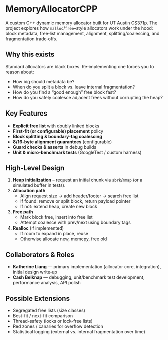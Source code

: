 # MemoryAllocatorCPP

A custom C++ dynamic memory allocator built for UT Austin CS371p. The project explores how `malloc`/`free`–style allocators work under the hood: block metadata, free‑list management, alignment, splitting/coalescing, and fragmentation trade‑offs.

## Why this exists

Standard allocators are black boxes. Re‑implementing one forces you to reason about:

- How big should metadata be?  
- When do you split a block vs. leave internal fragmentation?  
- How do you find a “good enough” free block fast?  
- How do you safely coalesce adjacent frees without corrupting the heap?

## Key Features

- **Explicit free list** with doubly linked blocks  
- **First-fit (or configurable) placement** policy  
- **Block splitting & boundary-tag coalescing**  
- **8/16‑byte alignment guarantees** (configurable)  
- **Guard checks & asserts** in debug builds  
- **Unit & micro-benchmark tests** (GoogleTest / custom harness)

## High-Level Design

1. **Heap initialization** – request an initial chunk via `sbrk`/`mmap` (or a simulated buffer in tests).  
2. **Allocation path**  
   - Align request size → add header/footer → search free list  
   - If found: remove or split block, return payload pointer  
   - If not: extend heap, create new block  
3. **Free path**  
   - Mark block free, insert into free list  
   - Attempt coalesce with prev/next using boundary tags  
4. **Realloc** (if implemented)  
   - If room to expand in place, reuse  
   - Otherwise allocate new, memcpy, free old


## Collaborators & Roles

- **Katherine Liang** — primary implementation (allocator core, integration), initial design write‑up  
- **Cash Belknap** — debugging, unit/benchmark test development, performance analysis, API polish

## Possible Extensions

- Segregated free lists (size classes)  
- Best-fit / next-fit comparison  
- Thread-safety (locks or lock-free lists)  
- Red zones / canaries for overflow detection  
- Statistical logging (external vs. internal fragmentation over time)
